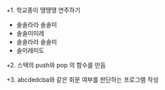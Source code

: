  +1. 학교종이 땡땡땡 연주하기
  + 솔솔라라 솔솔미
  + 솔솔미미레
  + 솔솔라라 솔솔미
  + 솔미레미도

 +2. 스택의 push와 pop 의 함수를 만듬

 +3. abcdedcba와 같은 회문 여부를 판단하는 프로그램 작성
